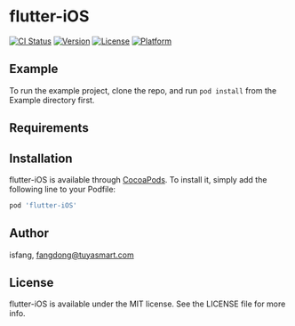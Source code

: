 # flutter-iOS

[![CI Status](https://img.shields.io/travis/isfang/flutter-iOS.svg?style=flat)](https://travis-ci.org/isfang/flutter-iOS)
[![Version](https://img.shields.io/cocoapods/v/flutter-iOS.svg?style=flat)](https://cocoapods.org/pods/flutter-iOS)
[![License](https://img.shields.io/cocoapods/l/flutter-iOS.svg?style=flat)](https://cocoapods.org/pods/flutter-iOS)
[![Platform](https://img.shields.io/cocoapods/p/flutter-iOS.svg?style=flat)](https://cocoapods.org/pods/flutter-iOS)

## Example

To run the example project, clone the repo, and run `pod install` from the Example directory first.

## Requirements

## Installation

flutter-iOS is available through [CocoaPods](https://cocoapods.org). To install
it, simply add the following line to your Podfile:

```ruby
pod 'flutter-iOS'
```

## Author

isfang, fangdong@tuyasmart.com

## License

flutter-iOS is available under the MIT license. See the LICENSE file for more info.
